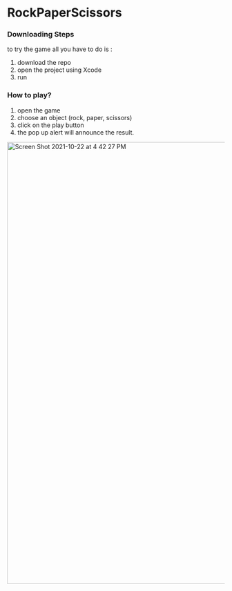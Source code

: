 # RockPaperScissors

<h3>  Downloading Steps  </h3>
to try the game all you have to do is : 

1. download the repo
2. open the project using Xcode 
3. run

<h3>  How to play?  </h3>

1. open the game 
2. choose an object (rock, paper, scissors)
3. click on the play button
4. the pop up alert will announce the result.


<img width="1024" alt="Screen Shot 2021-10-22 at 4 42 27 PM" src="https://user-images.githubusercontent.com/92252735/138464080-fc50c57b-fb66-4eb6-867d-1b219af374f7.png">

